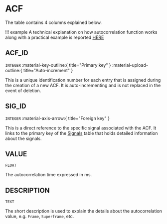 # ACF
The table contains 4 columns explained below.

!!! example
    A technical explanation on how autocorrelation function works along with a practical example is reported [HERE](acf_analysis.md)

## ACF_ID
`INTEGER` :material-key-outline:{ title="Primary key" } :material-upload-outline:{ title="Auto-increment" }

This is a unique identification number for each entry that is assigned during the creation of a new ACF. It is auto-incrementing and is not replaced in the event of deletion.

## SIG_ID
`INTEGER` :material-axis-arrow:{ title="Foreign key" }

This is a direct reference to the specific signal associated with the ACF. It links to the primary key of the [Signals](db_signals.md) table that holds detailed information about the signals.

## VALUE
`FLOAT`

The autocorrelation time expressed in ms.

## DESCRIPTION
`TEXT`

The short description is used to explain the details about the autocorrelation value, e.g. `Frame`, `Superframe`, etc.
